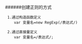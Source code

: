 ######创建正则的方式

     1.通过构造函数定义
        var 变量名=new RegExp(/表达式/)

     2.通过直接量定义
        var 变量名=/表达式/;